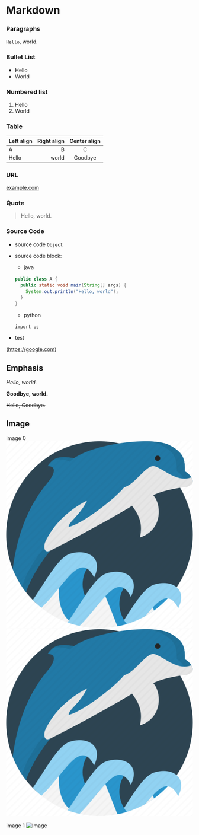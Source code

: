 # Markdown

### Paragraphs

`Hello`, world.

### Bullet List

- Hello
- World

### Numbered list

1. Hello
2. World

### Table

| Left align | Right align | Center align |
|:-----------|------------:|:------------:|
| A          | B           | C            |
| Hello      | world       | Goodbye      |

### URL

[example.com](http://example.com/)

### Quote

> Hello, world.
	
### Source Code

* source code
`Object`

* source code block:

	* java
	```java
	public class A {
	  public static void main(String[] args) {
	    System.out.println("Hello, world");
	  }
	}
	```
	* python
	```
	import os
	```
	
* test 

(https://google.com)


## Emphasis

*Hello, world.*

**Goodbye, world.**

~~Hello, Goodbye.~~

## Image

image 0
![Image](./app.png) 
![Image](app.png) 

image 1
![Image](/Users/allen/Workspace/github/Mindolph/DemoProject/app.png "image")


